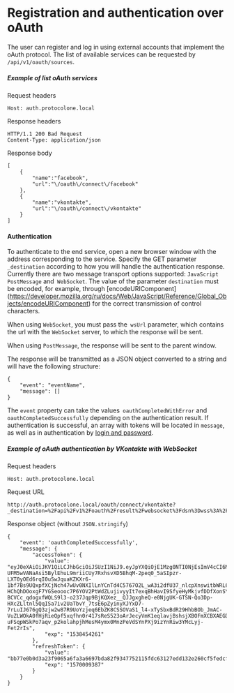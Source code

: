 Registration and authentication over oAuth
==========================================

The user can register and log in using external accounts that implement the oAuth protocol.
The list of available services can be requested by `/api/v1/oauth/sources`.

##### Example of list oAuth services
Request headers

    Host: auth.protocolone.local
    
Response headers

    HTTP/1.1 200 Bad Request
    Content-Type: application/json
    
Response body

    [
        {
            "name":"facebook",
            "url":"\/oauth\/connect\/facebook"
        },
        {
            "name":"vkontakte",
            "url":"\/oauth\/connect\/vkontakte"
        }
    ]

#### Authentication
To authenticate to the end service, open a new browser window with the address 
corresponding to the service. Specify the GET parameter `_destination` according to how 
you will handle the authentication response. Currently there are two message transport 
options supported: `JavaScript PostMessage` and` WebSocket`. 
The value of the parameter `destination` must be encoded, for example, through 
[encodeURIComponent] (https://developer.mozilla.org/ru/docs/Web/JavaScript/Reference/Global_Objects/encodeURIComponent) 
for the correct transmission of control characters.

When using `WebSocket`, you must pass the` wsUrl` parameter, which contains the url with 
the `WebSocket` server, to which the response will be sent.

When using `PostMessage`, the response will be sent to the parent window.

The response will be transmitted as a JSON object converted to a string and will have 
the following structure:
    
    {
        "event": "eventName",
        "message": []
    }

 The `event` property can take the values` oauthCompletedWithError` and 
 `oauthCompletedSuccessfully` depending on the authentication result. If authentication 
 is successful, an array with tokens will be located in `message`, as well as in 
 authentication by [login and password](authentication-by-username.md).
 
##### Example of oAuth authentication by VKontakte with WebSocket
Request headers

    Host: auth.protocolone.local
    
Request URL

    http://auth.protocolone.local/oauth/connect/vkontakte?_destination=%2Fapi%2Fv1%2Foauth%2Fresult%2Fwebsocket%3Fdsn%3Dwss%3A%2F%2F127.0.0.1%3A123%2F
    
Response object (without `JSON.stringify`)

    {
        "event": 'oauthCompletedSuccessfully',
        "message": {
            "accessToken": {
                "value": "eyJ0eXAiOiJKV1QiLCJhbGciOiJSUzI1NiJ9.eyJpYXQiOjE1Mzg0NTI0NjEsImV4cCI6MTUzODQ1NDI2MSwicm9sZXMiOlsiUk9MRV9VU0VSIl0sImlkIjoiNWJhZGZkM2Y3MmE2NTA1YWQwMDA3ZDAwIn0.LMdHx_5pbe3eBnPKv5hzj-UFM5wVANaAsi5BylEhuL9mriiCUy7RxhsvXD5BhqM-2peq0_5aSIpzr-LXT0yOEd6rqI0uSwJquaKZKXr6-1bf7Bs9UQxpfXCjNch47wUv0NXIlLnYCnTd4C5767O2L_wA3i2dfU37_nlcpXnswitbWRL6v8DJnqhNnn4-HChQhDOoxgF7YGSeoooc7P6YOV2PtWdZLujivyyIt7exqBhHavI9SfyeHyMkjvfDDfXonSYBcrZZRSDmTQpSCF5cWcHcr7XhnWseqiYFTL-BCVCc_qdogxfWQLS9l3-o237Jqp9BjKQXez__QJJgxgheQ-e0NjgUK-GTSN-Qo3Dp-HXcZLltnl5QqISa7iv2UaTbvY_7tsE6pZyinyXJYxD7-7rLuIJ676gQ3zjw2w87R9UoYzjeq6EbZK8CSSOVaS1_l4-xTySbxBdR29HhbBOb_JmAC-VuZLWOkA0fHjRieQpf5xqfhn0r417sReS523oArJecyVmK1eqlavjBshsjXBOFmXCBXAEGDph2Igacls1acS9quf5wBNJBpX0S_2VpkpBLuRbaObNJeiMBZQQw5sh23oCWkw9L_CpM-uFSqpWSkPo7aqv_p2kolahpjhMesM4ymx0MnzPeVdSYnPXj9izYnRiw3YMcLyj-Fet2rIs",
                "exp": "1538454261"
            },
            "refreshToken": {
                "value": "bb77e0b0d3a23f9065a6fa3a6697bda82f9347752115fdc63127edd132e260cf5fedcf6a80540290950b6446a31904b4820f9f9f721d47a46b041449b9660359657485ee87f44f6fe796a4e2ebe7c265db27b15fa10e8900712591866a49bd4066de3f4b626e0762cb88c7740daf7308991535a794cc556753f7f9fcd2677c88",
                "exp": "1570009387"
            }
        }
    }

    
    